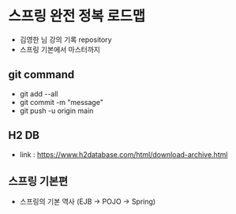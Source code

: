 # 스프링 완전 정복 로드맵
- 김영한 님 강의 기록 repository
- 스프링 기본에서 마스터까지

## git command
- git add --all
- git commit -m "message"
- git push -u origin main

## H2 DB
- link : https://www.h2database.com/html/download-archive.html

## 스프링 기본편
- 스프링의 기본 역사 (EJB -> POJO -> Spring)

